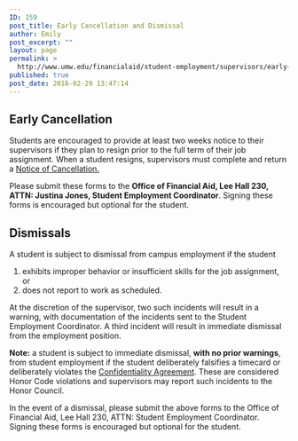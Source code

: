 ```yaml
---
ID: 159
post_title: Early Cancellation and Dismissal
author: Emily
post_excerpt: ""
layout: page
permalink: >
  http://www.umw.edu/financialaid/student-employment/supervisors/early-cancellation-and-dismissal/
published: true
post_date: 2016-02-29 13:47:14
---
```

<h2>Early Cancellation</h2>
Students are encouraged to provide at least two weeks notice to their supervisors if they plan to resign prior to the full term of their job assignment. When a student resigns, supervisors must complete and return a <a href="http://www.umw.edu/financialaid/wp-content/uploads/sites/31/2019/02/NOTICE_OF_CANCELLATION.docx">Notice of Cancellation.</a>

Please submit these forms to the <strong>Office of Financial Aid, Lee Hall 230, ATTN: Justina Jones, Student Employment Coordinator</strong>. Signing these forms is encouraged but optional for the student.
<h2>Dismissals</h2>
A student is subject to dismissal from campus employment if the student
<ol>
 	<li>exhibits improper behavior or insufficient skills for the job assignment, or</li>
 	<li>does not report to work as scheduled.</li>
</ol>
At the discretion of the supervisor, two such incidents will result in a warning, with documentation of the incidents sent to the Student Employment Coordinator. A third incident will result in immediate dismissal from the employment position.

<strong>Note:</strong> a student is subject to immediate dismissal, <strong>with no prior warnings</strong>, from student employment if the student deliberately falsifies a timecard or deliberately violates the <a href="http://www.umw.edu/financialaid/wp-content/uploads/sites/31/2016/02/Confidentiality-Agreement.pdf" rel="">Confidentiality Agreement</a>. These are considered Honor Code violations and supervisors may report such incidents to the Honor Council.

In the event of a dismissal, please submit the above forms to the Office of Financial Aid, Lee Hall 230, ATTN: Student Employment Coordinator. Signing these forms is encouraged but optional for the student.